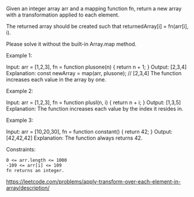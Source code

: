 Given an integer array arr and a mapping function fn, return a new array with a transformation applied to each element.

The returned array should be created such that returnedArray[i] = fn(arr[i], i).

Please solve it without the built-in Array.map method.

Example 1:

Input: arr = [1,2,3], fn = function plusone(n) { return n + 1; }
Output: [2,3,4]
Explanation:
const newArray = map(arr, plusone); // [2,3,4]
The function increases each value in the array by one.

Example 2:

Input: arr = [1,2,3], fn = function plusI(n, i) { return n + i; }
Output: [1,3,5]
Explanation: The function increases each value by the index it resides in.

Example 3:

Input: arr = [10,20,30], fn = function constant() { return 42; }
Output: [42,42,42]
Explanation: The function always returns 42.

Constraints:

    0 <= arr.length <= 1000
    -109 <= arr[i] <= 109
    fn returns an integer.

https://leetcode.com/problems/apply-transform-over-each-element-in-array/description/
